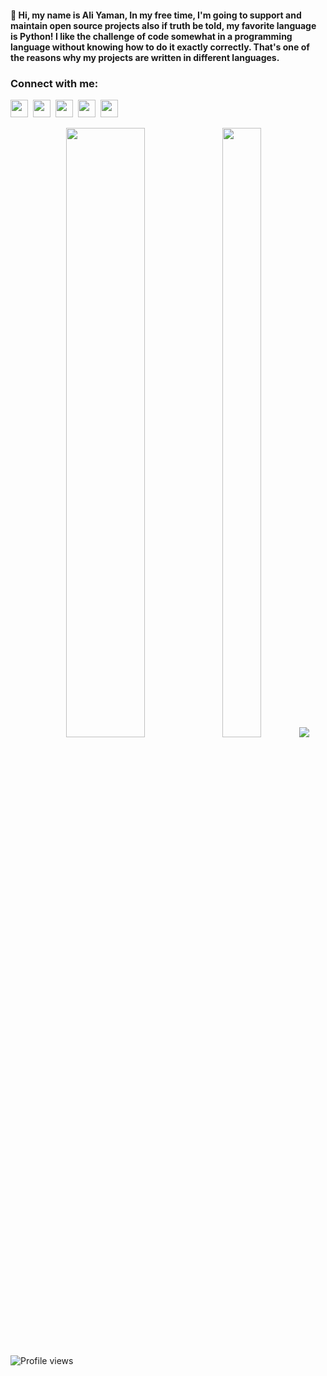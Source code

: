  **<h4 align="left">👋 Hi, my name is Ali Yaman, In my free time, I'm going to support and maintain open source projects also if truth be told, my favorite language is Python! I like the challenge of code somewhat in a programming language without knowing how to do it exactly correctly. That's one of the reasons why my projects are written in different languages.</h4>**

**<h3 align="left">Connect with me:</h3>** 
<p align="left"><a href="https://github.com/AliYaman" target="_blank"><img src="https://img.shields.io/badge/GitHub-100000?style=for-the-badge&logo=github&logoColor=white" height="28" style="margin-right: 4px"></a> <a href="https://www.instagram.com/aliymn44" target="_blank"><img src="https://img.shields.io/badge/Instagram-E4405F?style=for-the-badge&logo=instagram&logoColor=white" height="28" style="margin-right: 4px"></a> <a href="https://twitter.com/aliymndb" target="_blank"><img src="https://img.shields.io/badge/Twitter-000000?style=for-the-badge&logo=X&logoColor=white" height="28" style="margin-right: 4px"></a> <a href="https://www.linkedin.com/in/aliyaman" target="_blank"><img src="https://img.shields.io/badge/LinkedIn-0077B5?style=for-the-badge&logo=linkedin&logoColor=white" height="28" style="margin-right: 4px"></a> <a href="aliymn.db@gmail.com" target="_blank"><img src="https://img.shields.io/badge/Gmail-D14836?style=for-the-badge&logo=gmail&logoColor=white" height="28" style="margin-right: 4px"></a></p>

<p align="center">
  <img height="50%" width="50%" src ="https://github-readme-stats.vercel.app/api?username=AliYmn&show_icons=true&count_private=true&theme=gotham&hide_border=true&bg_color=00000000">
  <img height="50%" width="35%" src ="https://github-readme-stats.vercel.app/api/top-langs/?username=AliYmn&layout=compact&hide_border=true&theme=gotham&bg_color=00000000&langs_count=8&hide=html,css,gdscript,javascript">
  <img src ="https://github-readme-streak-stats.herokuapp.com?user=AliYmn&theme=gotham&hide_border=true&background=FFFFFF00">
</p>

![Profile views](https://komarev.com/ghpvc/?username=AliYmn&label=Profile%20views&color=0e75b6&style=flat)
